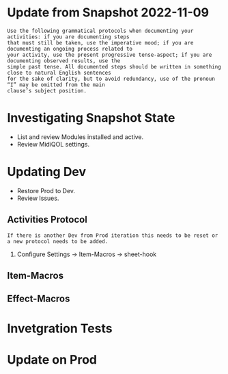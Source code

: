 # Update from Snapshot 2022-11-09

```
Use the following grammatical protocols when documenting your activities: if you are documenting steps
that must still be taken, use the imperative mood; if you are documenting an ongoing process related to 
your activity, use the present progressive tense-aspect; if you are documenting observed results, use the 
simple past tense. All documented steps should be written in something close to natural English sentences 
for the sake of clarity, but to avoid redundancy, use of the pronoun “I” may be omitted from the main 
clause’s subject position.
```


# Investigating Snapshot State

+ List and review Modules installed and active.
+ Review MidiQOL settings.


# Updating Dev

+ Restore Prod to Dev.
+ Review Issues.

## Activities Protocol

```
If there is another Dev from Prod iteration this needs to be reset or a new protocol needs to be added.
```

1. Configure Settings -> Item-Macros -> sheet-hook


## Item-Macros

## Effect-Macros


# Invetgration Tests



# Update on Prod